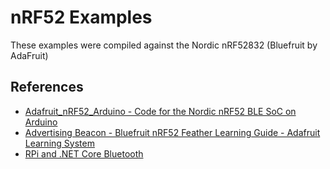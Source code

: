 # nRF52 Examples

These examples were compiled against the Nordic nRF52832 (Bluefruit by AdaFruit)

## References

* [Adafruit_nRF52_Arduino - Code for the Nordic nRF52 BLE SoC on Arduino](https://github.com/adafruit/Adafruit_nRF52_Arduino)
* [Advertising Beacon - Bluefruit nRF52 Feather Learning Guide - Adafruit Learning System](https://learn.adafruit.com/bluefruit-nrf52-feather-learning-guide/advertising-beacon)
* [RPi and .NET Core Bluetooth](https://stackoverflow.com/questions/53933345/utilizing-bluetooth-le-on-raspberry-pi-using-net-core)
